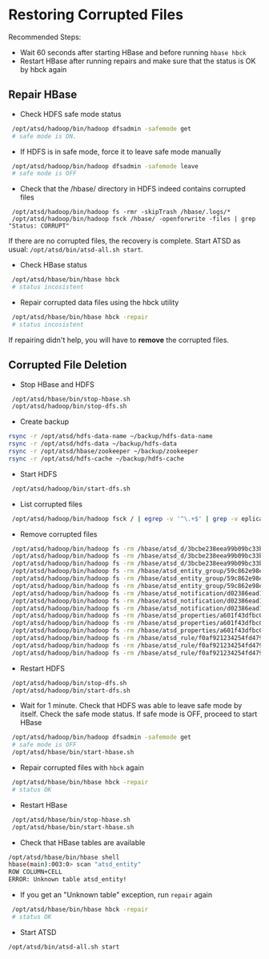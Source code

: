 # Restoring Corrupted Files 

Recommended Steps:

   * Wait 60 seconds after starting HBase and before running `hbase hbck`
   * Restart HBase after running repairs and make sure that the status is OK by hbck again

## Repair HBase

* Check HDFS safe mode status

```sh
 /opt/atsd/hadoop/bin/hadoop dfsadmin -safemode get
 # safe mode is ON.
```

* If HDFS is in safe mode, force it to leave safe mode manually

```sh
 /opt/atsd/hadoop/bin/hadoop dfsadmin -safemode leave
 # safe mode is OFF
```

* Check that the /hbase/ directory in HDFS indeed contains corrupted files

```
 /opt/atsd/hadoop/bin/hadoop fs -rmr -skipTrash /hbase/.logs/*
 /opt/atsd/hadoop/bin/hadoop fsck /hbase/ -openforwrite -files | grep "Status: CORRUPT"
```

If there are no corrupted files, the recovery is complete. Start ATSD as usual: ```/opt/atsd/bin/atsd-all.sh start```.


* Check HBase status

```sh
 /opt/atsd/hbase/bin/hbase hbck
 # status incosistent
```

* Repair corrupted data files using the hbck utility

```sh
 /opt/atsd/hbase/bin/hbase hbck -repair
 # status incosistent
```

If repairing didn't help, you will have to **remove** the corrupted files.

## Corrupted File Deletion

* Stop HBase and HDFS

```sh
 /opt/atsd/hbase/bin/stop-hbase.sh
 /opt/atsd/hadoop/bin/stop-dfs.sh
```

* Create backup 

```sh
rsync -r /opt/atsd/hdfs-data-name ~/backup/hdfs-data-name
rsync -r /opt/atsd/hdfs-data ~/backup/hdfs-data
rsync -r /opt/atsd/hbase/zookeeper ~/backup/zookeeper
rsync -r /opt/atsd/hdfs-cache ~/backup/hdfs-cache
```

* Start HDFS

```sh
 /opt/atsd/hadoop/bin/start-dfs.sh
```

* List corrupted files 

```sh
 /opt/atsd/hadoop/bin/hadoop fsck / | egrep -v '^\.+$' | grep -v eplica
```

* Remove corrupted files 

```sh
 /opt/atsd/hadoop/bin/hadoop fs -rm /hbase/atsd_d/3bcbe238eea99b09bc33bf72129414d7/r/5f301b8315684225b726ec598b1344b1
 /opt/atsd/hadoop/bin/hadoop fs -rm /hbase/atsd_d/3bcbe238eea99b09bc33bf72129414d7/r/83b84b797f7946e09791cbd275bc62e6
 /opt/atsd/hadoop/bin/hadoop fs -rm /hbase/atsd_d/3bcbe238eea99b09bc33bf72129414d7/r/9048d1195b0e4db5a7fae975ab144876
 /opt/atsd/hadoop/bin/hadoop fs -rm /hbase/atsd_entity_group/59c862e98e4cc49c9519615ea6e9784b/e/5140d038336940e5ac97585af9b4ed06
 /opt/atsd/hadoop/bin/hadoop fs -rm /hbase/atsd_entity_group/59c862e98e4cc49c9519615ea6e9784b/e/6178ace282494d14b4bdb21a7a2a405e
 /opt/atsd/hadoop/bin/hadoop fs -rm /hbase/atsd_entity_group/59c862e98e4cc49c9519615ea6e9784b/e/6f8e2d70a48d4654b734539498d1a4e5
 /opt/atsd/hadoop/bin/hadoop fs -rm /hbase/atsd_notification/d02386ead1fc18d1793d1a20049cf6a7/c/0c56a2b84e5f493681b127f2c4d99934
 /opt/atsd/hadoop/bin/hadoop fs -rm /hbase/atsd_notification/d02386ead1fc18d1793d1a20049cf6a7/c/5f76b391cfaa49a8b1d8b9156a21a6e8
 /opt/atsd/hadoop/bin/hadoop fs -rm /hbase/atsd_notification/d02386ead1fc18d1793d1a20049cf6a7/c/b0e84a7daefc4f0d95fc6ba253e91a74
 /opt/atsd/hadoop/bin/hadoop fs -rm /hbase/atsd_properties/a601f43dfbc09c444212b25bc2c20c35/c/eef512e242df476891ca90a10bb2b919
 /opt/atsd/hadoop/bin/hadoop fs -rm /hbase/atsd_properties/a601f43dfbc09c444212b25bc2c20c35/c/f66d6b95624643e489725f940b0bdb39
 /opt/atsd/hadoop/bin/hadoop fs -rm /hbase/atsd_properties/a601f43dfbc09c444212b25bc2c20c35/c/f7f82e4f353b4345964849e770a83675
 /opt/atsd/hadoop/bin/hadoop fs -rm /hbase/atsd_rule/f0af921234254fd479811973067cb3c9/r/0d4a254d7288490a985c636353df77c7
 /opt/atsd/hadoop/bin/hadoop fs -rm /hbase/atsd_rule/f0af921234254fd479811973067cb3c9/r/41262b47fe9f44e286b9981eb71b9675
 /opt/atsd/hadoop/bin/hadoop fs -rm /hbase/atsd_rule/f0af921234254fd479811973067cb3c9/r/495d100f9f204af5b6123ee715b9f74a
```

* Restart HDFS

```sh
 /opt/atsd/hadoop/bin/stop-dfs.sh
 /opt/atsd/hadoop/bin/start-dfs.sh
```

* Wait for 1 minute. Check that HDFS was able to leave safe mode by itself. Check the safe mode status. If safe mode is OFF, proceed to start HBase

```sh
 /opt/atsd/hadoop/bin/hadoop dfsadmin -safemode get
 # safe mode is OFF
 /opt/atsd/hbase/bin/start-hbase.sh
```

* Repair corrupted files with `hbck` again

```sh
 /opt/atsd/hbase/bin/hbase hbck -repair
 # status OK
```

* Restart HBase

```sh
 /opt/atsd/hbase/bin/stop-hbase.sh
 /opt/atsd/hbase/bin/start-hbase.sh
```

* Check that HBase tables are available

```sh
/opt/atsd/hbase/bin/hbase shell
hbase(main):003:0> scan "atsd_entity"
ROW COLUMN+CELL                                                                                                                                                
ERROR: Unknown table atsd_entity!
```

* If you get an "Unknown table" exception, run ```repair``` again

```sh
 /opt/atsd/hbase/bin/hbase hbck -repair
 # status OK
```

* Start ATSD

```sh
/opt/atsd/bin/atsd-all.sh start
```
